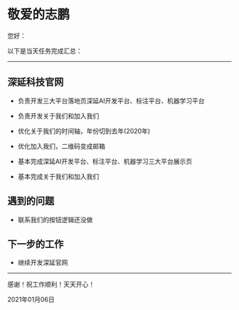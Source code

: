 <!--
 * @Author: liusimin
 * @Date: 2021-01-06 17:03:44
 * @LastEditors: your name
 * @LastEditTime: 2021-01-06 17:06:47
 * @Description: file content
-->

# 敬爱的志鹏

您好：

以下是当天任务完成汇总：

---

## 深延科技官网

- 负责开发三大平台落地页深延AI开发平台、标注平台、机器学习平台

- 负责开发关于我们和加入我们

- 优化关于我们的时间轴，年份切到去年(2020年)

- 优化加入我们，二维码变成邮箱

- 基本完成深延AI开发平台、标注平台、机器学习三大平台展示页

- 基本完成关于我们和加入我们

## 遇到的问题

- 联系我们的按钮逻辑还没做

## 下一步的工作

- 继续开发深延官网

---
感谢！祝工作顺利！天天开心！

2021年01月06日
